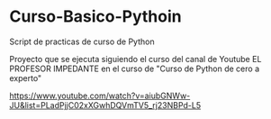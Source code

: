 # Curso-Basico-Pythoin
Script de practicas de curso de Python

Proyecto que se ejecuta siguiendo el curso del canal de Youtube
EL PROFESOR IMPEDANTE en el curso de "Curso de Python de cero a experto"

https://www.youtube.com/watch?v=aiubGNWw-JU&list=PLadPjjC02xXGwhDQVmTV5_rj23NBPd-L5
